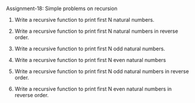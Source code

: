 
Assignment-18: Simple problems on recursion

1. Write a recursive function to print first N natural numbers.

2. Write a recursive function to print first N natural numbers in reverse order.

3. Write a recursive function to print first N odd natural numbers.

4. Write a recursive function to print first N even natural numbers

5. Write a recursive function to print first N odd natural numbers in reverse order.

6. Write a recursive function to print first N even natural numbers in reverse order.